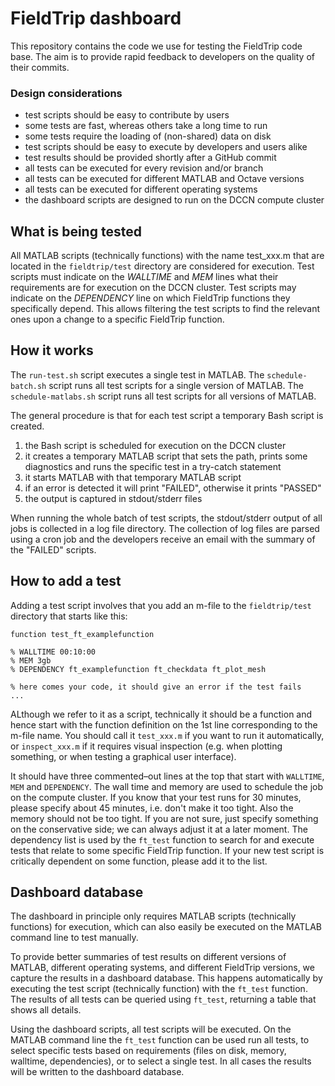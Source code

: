# FieldTrip dashboard

This repository contains the code we use for testing the FieldTrip code base.
The aim is to provide rapid feedback to developers on the quality of their
commits.

### Design considerations

-   test scripts should be easy to contribute by users
-   some tests are fast, whereas others take a long time to run
-   some tests require the loading of (non-shared) data on disk
-   test scripts should be easy to execute by developers and users alike
-   test results should be provided shortly after a GitHub commit
-   all tests can be executed for every revision and/or branch
-   all tests can be executed for different MATLAB and Octave versions
-   all tests can be executed for different operating systems
-   the dashboard scripts are designed to run on the DCCN compute cluster

## What is being tested

All MATLAB scripts (technically functions) with the name test_xxx.m that are
located in the `fieldtrip/test` directory are considered for execution. Test
scripts must indicate on the _WALLTIME_ and _MEM_ lines what their requirements
are for execution on the DCCN cluster. Test scripts may indicate on the
_DEPENDENCY_ line on which FieldTrip functions they specifically depend. This
allows filtering the test scripts to find the relevant ones upon a change to a
specific FieldTrip function.

## How it works

The `run-test.sh` script executes a single test in MATLAB. The
`schedule-batch.sh` script runs all test scripts for a single version of MATLAB.
The `schedule-matlabs.sh` script runs all test scripts for all versions of
MATLAB.

The general procedure is that for each test script a temporary Bash script is created.

1.  the Bash script is scheduled for execution on the DCCN cluster
2.  it creates a temporary MATLAB script that sets the path, prints some diagnostics and runs the specific test in a try-catch statement
3.  it starts MATLAB with that temporary MATLAB script
4.  if an error is detected it will print "FAILED", otherwise it prints "PASSED"
5.  the output is captured in stdout/stderr files

When running the whole batch of test scripts, the stdout/stderr output of all
jobs is collected in a log file directory. The collection of log files are
parsed using a cron job and the developers receive an email with the summary of
the "FAILED" scripts.

## How to add a test

Adding a test script involves that you add an m-file to the `fieldtrip/test` directory
that starts like this:

    function test_ft_examplefunction

    % WALLTIME 00:10:00
    % MEM 3gb
    % DEPENDENCY ft_examplefunction ft_checkdata ft_plot_mesh

    % here comes your code, it should give an error if the test fails
    ...

ALthough we refer to it as a script, technically it should be a function and hence start with the function definition on the 1st line corresponding to the m-file name. You should call it `test_xxx.m` if you want to run it automatically, or `inspect_xxx.m` if it requires visual inspection (e.g. when plotting something, or when testing a graphical user interface).

It should have three commented–out lines at the top that start with `WALLTIME`, `MEM` and `DEPENDENCY`. The wall time and memory are used to schedule the job on the compute cluster. If you know that your test runs for 30 minutes, please specify about 45 minutes, i.e. don't make it too tight. Also the memory should not be too tight. If you are not sure, just specify something on the conservative side; we can always adjust it at a later moment. The dependency list is used by the `ft_test` function to search for and execute tests that relate to some specific FieldTrip function. If your new test script is critically dependent on some function, please add it to the list.

## Dashboard database

The dashboard in principle only requires MATLAB scripts (technically functions)
for execution, which can also easily be executed on the MATLAB command line to
test manually.

To provide better summaries of test results on different versions of MATLAB,
different operating systems, and different FieldTrip versions, we capture the
results in a dashboard database. This happens automatically by executing the
test script (technically function) with the `ft_test` function. The results of
all tests can be queried using `ft_test`, returning a table that shows all
details.

Using the dashboard scripts, all test scripts will be executed. On the MATLAB
command line the `ft_test` function can be used run all tests, to select
specific tests based on requirements (files on disk, memory, walltime,
dependencies), or to select a single test. In all cases the results will be
written to the dashboard database.
